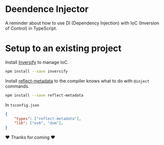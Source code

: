 # Deendence Injector 
A reminder about how to use DI (Dependency Injection) with IoC (Inversion of Control) in TypeScript.

# Setup to an existing project
Install [Inversify](https://www.npmjs.com/package/inversify) to manage IoC.
```sh
npm install --save inversify
```
Install [reflect-metadata](https://www.npmjs.com/package/inversify) to the compiler knows what to do with `@inject` commands.
```sh
npm install --save reflect-metadata
```

In `tsconfig.json` 
```json
{
    "types": ["reflect-metadata"],
    "lib": ["es6", "dom"],
}
```
♥ Thanks for coming ♥



